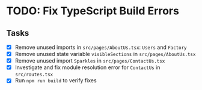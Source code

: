 # TODO: Fix TypeScript Build Errors

## Tasks
- [x] Remove unused imports in `src/pages/AboutUs.tsx`: `Users` and `Factory`
- [x] Remove unused state variable `visibleSections` in `src/pages/AboutUs.tsx`
- [x] Remove unused import `Sparkles` in `src/pages/ContactUs.tsx`
- [x] Investigate and fix module resolution error for `ContactUs` in `src/routes.tsx`
- [x] Run `npm run build` to verify fixes
